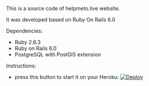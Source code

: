 This is a source code of helpmeto.live website.

It was developed based on Ruby On Rails 6.0

Dependencies:
- Ruby 2.6.3
- Ruby on Rails 6.0
- PostgreSQL with PostGIS extension

Instructions:
- press this button to start it on your Heroku:
[![Deploy](https://www.herokucdn.com/deploy/button.svg)](https://heroku.com/deploy?template=https://github.com/Borzik/helpmeto)
